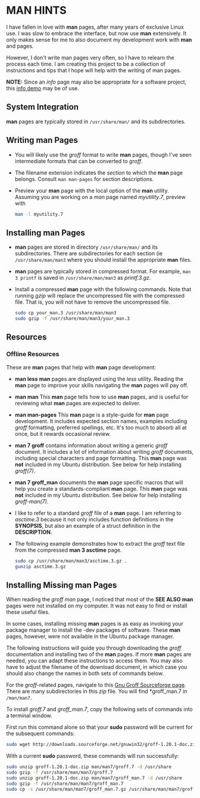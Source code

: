 # MAN HINTS

I have fallen in love with **man** pages, after many years of
exclusive Linux use.  I was slow to embrace the interface,
but now use **man** extensively.  It only makes sense for me
to also document my development work with **man** and pages.

However, I don't write man pages very often, so I have to
relearn the process each time.  I am creating this project to
be a collection of instructions and tips that I hope will help
with the writing of man pages.

**NOTE:** Since an *info* page may also be appropriate for
a software project, this [info demo](/README_info.md) may be of use.

## System Integration

**man** pages are typically stored in `/usr/share/man/` and
its subdirectories.

## Writing **man** Pages

- You will likely use the *groff* format to write **man**
  pages, though I've seen intermediate formats that can be
  converted to *groff*.

- The filename extension indicates the *section* to which
  the **man** page belongs.  Consult `man man-pages` for
  section descriptions.

- Preview your **man** page with the local option of the
  **man** utility.  Assuming you are working on a *man*
  page named *myutility.7*, preview with

  ~~~sh
  man -l myutility.7
  ~~~

## Installing **man** Pages

-  **man** pages are stored in directory `/usr/share/man/`
   and its subdirectories.  There are subdirectories for
   each section (ie `/usr/share/man/man3` where you should
   install the appropriate **man** files.

- **man** pages are typically stored in compressed format.
  For example, `man 3 printf` is saved in `/usr/share/man/man3`
  as *printf.3.gz*.

- Install a compressed **man** page with the following
  commands.  Note that running *gzip* will replace the
  uncompressed file with the compressed file.  That is,
  you will not have to remove the uncompressed file.

  ~~~sh
  sudo cp your_man.3 /usr/share/man/man3
  sudo gzip -f /usr/share/man/man3/your_man.3
  ~~~

## Resources

### Offline Resources

These are **man** pages that help with **man** page development:

- __man less__ **man** pages are displayed using the *less*
  utility.  Reading the **man** page to improve your skills
  navigating the **man** pages will pay off.

- __man man__ This **man** page tells how to use **man** pages,
  and is useful for reviewing what **man** pages are expected
  to deliver.

- __man man-pages__ This **man** page is a style-guide for
  **man** page development.  It includes expected section names,
  examples including *groff* formatting, preferred spellings,
  etc.  It's too much to absorb all at once, but it rewards
  occasional review.

- __man 7 groff__ contains information about writing a
  generic *groff* document.  It includes a lot of information
  about writing *groff* documents, including special characters
  and page formatting.  This **man** page was **not**
  included in my Ubuntu distribution.  See below for help
  installing *groff(7)*.

- __man 7 groff_man__ documents the **man** page specific macros
  that will help you create a standards-compliant **man** page.
  This **man** page was **not** included in my Ubuntu distribution.
  See below for help installing *groff-man(7)*.

- I like to refer to a standard *groff* file of a **man**
  page.  I am referring to *asctime.3* because it not only
  includes function definitions in the **SYNOPSIS**, but
  also an example of a struct definition in the
  **DESCRIPTION**.

- The following example demonstrates how to extract the
  *groff* text file from the compressed **man 3 asctime**
  page.

  ~~~sh
  sudo cp /usr/share/man/man3/asctime.3.gz .
  gunzip asctime.3.gz
  ~~~


## Installing Missing **man** Pages

When reading the *groff man* page, I noticed that most of the
**SEE ALSO** **man** pages were not installed on my computer.
It was not easy to find or install these useful files.

In some cases, installing missing **man** pages is as easy as
invoking your package manager to install the -dev packages
of software.  These **man** pages, however, were not available
in the Ubuntu package manager.

The following instructions will guide you through downloading
the *groff* documentation and installing two of the **man**
pages.  If more **man** pages are needed, you can adapt these
instructions to access them.  You may also have to adjust the
filename of the download document, in which case you should
also change the names in both sets of commands below.

For the *groff*-related pages, navigate to this
[Gnu Groff Sourceforge page](http://downloads.sourceforge.net/gnuwin32/groff-1.20.1-doc.zip).
There are many subdirectories in this *zip* file.  You
will find *groff_man.7 in `/man/man7`.

To install *groff.7* and *groff_man.7*, copy the following
sets of commands into a terminal window.

First run this command alone so that your **sudo** password
will be current for the subsequent commands:

~~~sh
sudo wget http://downloads.sourceforge.net/gnuwin32/groff-1.20.1-doc.zip
~~~

With a current **sudo** password, these commands will run
successfully:

~~~sh
sudo unzip groff-1.20.1-doc.zip man/man7/groff.7 -d /usr/share
sudo gzip -f /usr/share/man/man7/groff.7
sudo unzip groff-1.20.1-doc.zip man/man7/groff_man.7 -d /usr/share
sudo gzip -f /usr/share/man/man7/groff_man.7
sudo cp -s /usr/share/man/man7/groff_man.7.gz /usr/share/man/man7/groff-man.7.gz
~~~

  


